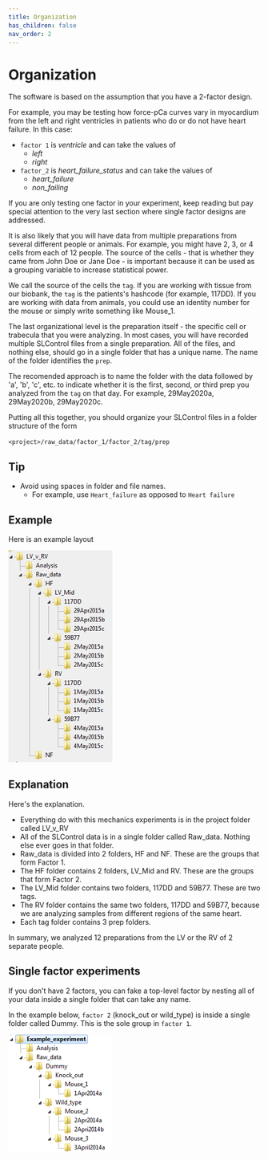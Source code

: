 ```yaml
---
title: Organization
has_children: false
nav_order: 2
---
```


# Organization

The software is based on the assumption that you have a 2-factor design.

For example, you may be testing how force-pCa curves vary in myocardium from the left and right ventricles in patients who do or do not have heart failure. In this case:
+ `factor 1` is *ventricle* and can take the values of
  + *left*
  + *right*
+ `factor_2` is *heart_failure_status* and can take the values of
  + *heart_failure*
  + *non_failing*

If you are only testing one factor in your experiment, keep reading but pay special attention to the very last section where single factor designs are addressed.

It is also likely that you will have data from multiple preparations from several different people or animals. For example, you might have 2, 3, or 4 cells from each of 12 people. The source of the cells - that is whether they came from John Doe or Jane Doe - is important because it can be used as a grouping variable to increase statistical power.

We call the source of the cells the `tag`. If you are working with tissue from our biobank, the `tag` is the patients's hashcode (for example, 117DD). If you are working with data from animals, you could use an identity number for the mouse or simply write something like Mouse_1.

The last organizational level is the preparation itself - the specific cell or trabecula that you were analyzing. In most cases, you will have recorded multiple SLControl files from a single preparation. All of the files, and nothing else, should go in a single folder that has a unique name. The name of the folder identifies the `prep`.

The recomended approach is to name the folder with the data followed by 'a', 'b', 'c', etc. to indicate whether it is the first, second, or third prep you analyzed from the `tag` on that day. For example, 29May2020a, 29May2020b, 29May2020c.

Putting all this together, you should organize your SLControl files in a folder structure of the form

`<project>/raw_data/factor_1/factor_2/tag/prep`

## Tip

+ Avoid using spaces in folder and file names.
  + For example, use `Heart_failure` as opposed to `Heart failure`

## Example

Here is an example layout

![two_factor_layout](two_factor_layout.png)

## Explanation

Here's the explanation.
+ Everything do with this mechanics experiments is in the project folder called LV_v_RV
+ All of the SLControl data is in a single folder called Raw_data. Nothing else ever goes in that folder.
+ Raw_data is divided into 2 folders, HF and NF. These are the groups that form Factor 1.
+ The HF folder contains 2 folders, LV_Mid and RV. These are the groups that form Factor 2.
+ The LV_Mid folder contains two folders, 117DD and 59B77. These are two tags.
+ The RV folder contains the same two folders, 117DD and 59B77, because we are analyzing samples from different regions of the same heart.
+ Each tag folder contains 3 prep folders.

In summary, we analyzed 12 preparations from the LV or the RV of 2 separate people.

## Single factor experiments

If you don't have 2 factors, you can fake a top-level factor by nesting all of your data inside a single folder that can take any name.

In the example below, `factor 2` (knock_out or wild_type) is inside a single folder called Dummy. This is the sole group in `factor 1`.

![one_factor_layout](one_factor_layout.png)